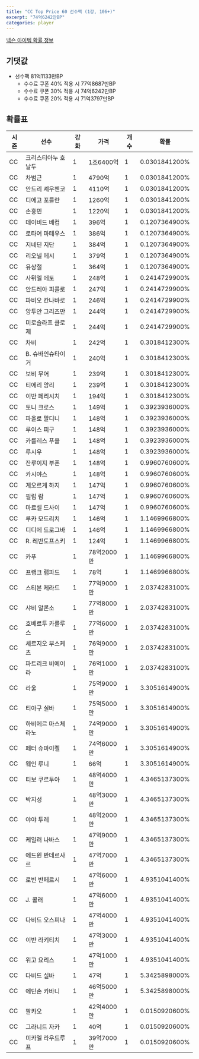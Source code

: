 ```yaml
---
title: "CC Top Price 60 선수팩 (1강, 106+)"
excerpt: "74억6242만BP"
categories: player
---
```

[넥슨 아이템 확률 정보](http://iteminfo.nexon.com/probability/fo4?sn=7332)

## 기댓값
- 선수팩 81억1133만BP
  - 수수료 쿠폰 40% 적용 시 77억8687만BP
  - 수수료 쿠폰 30% 적용 시 74억6242만BP
  - 수수료 쿠폰 20% 적용 시 71억3797만BP


## 확률표

|시즌|선수|강화|가격|개수|확률|
|---|---|---|---|---|---|
|CC|크리스티아누 호날두|1|1조6400억|1|0.0301841200%|
|CC|차범근|1|4790억|1|0.0301841200%|
|CC|안드리 셰우첸코|1|4110억|1|0.0301841200%|
|CC|디에고 포를란|1|1260억|1|0.0301841200%|
|CC|손흥민|1|1220억|1|0.0301841200%|
|CC|데이비드 베컴|1|396억|1|0.1207364900%|
|CC|로타어 마테우스|1|386억|1|0.1207364900%|
|CC|지네딘 지단|1|384억|1|0.1207364900%|
|CC|리오넬 메시|1|379억|1|0.1207364900%|
|CC|유상철|1|364억|1|0.1207364900%|
|CC|사뮈엘 에토|1|248억|1|0.2414729900%|
|CC|안드레아 피를로|1|247억|1|0.2414729900%|
|CC|파비오 칸나바로|1|246억|1|0.2414729900%|
|CC|앙투안 그리즈만|1|244억|1|0.2414729900%|
|CC|미로슬라프 클로제|1|244억|1|0.2414729900%|
|CC|차비|1|242억|1|0.3018412300%|
|CC|B. 슈바인슈타이거|1|240억|1|0.3018412300%|
|CC|보비 무어|1|239억|1|0.3018412300%|
|CC|티에리 앙리|1|239억|1|0.3018412300%|
|CC|이반 페리시치|1|194억|1|0.3018412300%|
|CC|토니 크로스|1|149억|1|0.3923936000%|
|CC|파올로 말디니|1|148억|1|0.3923936000%|
|CC|루이스 피구|1|148억|1|0.3923936000%|
|CC|카를레스 푸욜|1|148억|1|0.3923936000%|
|CC|루시우|1|148억|1|0.3923936000%|
|CC|잔루이지 부폰|1|148억|1|0.9960760600%|
|CC|카시야스|1|148억|1|0.9960760600%|
|CC|게오르게 하지|1|147억|1|0.9960760600%|
|CC|필립 람|1|147억|1|0.9960760600%|
|CC|마르셀 드사이|1|147억|1|0.9960760600%|
|CC|루카 모드리치|1|146억|1|1.1469966800%|
|CC|디디에 드로그바|1|146억|1|1.1469966800%|
|CC|R. 레반도프스키|1|124억|1|1.1469966800%|
|CC|카푸|1|78억2000만|1|1.1469966800%|
|CC|프랭크 램파드|1|78억|1|1.1469966800%|
|CC|스티븐 제라드|1|77억9000만|1|2.0374283100%|
|CC|샤비 알론소|1|77억8000만|1|2.0374283100%|
|CC|호베르투 카를루스|1|77억6000만|1|2.0374283100%|
|CC|세르지오 부스케츠|1|76억9000만|1|2.0374283100%|
|CC|파트리크 비에이라|1|76억1000만|1|2.0374283100%|
|CC|라울|1|75억9000만|1|3.3051614900%|
|CC|티아구 실바|1|75억5000만|1|3.3051614900%|
|CC|하비에르 마스체라노|1|74억9000만|1|3.3051614900%|
|CC|페터 슈마이켈|1|74억6000만|1|3.3051614900%|
|CC|웨인 루니|1|66억|1|3.3051614900%|
|CC|티보 쿠르투아|1|48억4000만|1|4.3465137300%|
|CC|박지성|1|48억3000만|1|4.3465137300%|
|CC|야야 투레|1|48억2000만|1|4.3465137300%|
|CC|케일러 나바스|1|47억9000만|1|4.3465137300%|
|CC|에드윈 반데르사르|1|47억7000만|1|4.3465137300%|
|CC|로빈 반페르시|1|47억6000만|1|4.9351041400%|
|CC|J. 콜러|1|47억6000만|1|4.9351041400%|
|CC|다비드 오스피나|1|47억4000만|1|4.9351041400%|
|CC|이반 라키티치|1|47억3000만|1|4.9351041400%|
|CC|위고 요리스|1|47억1000만|1|4.9351041400%|
|CC|다비드 실바|1|47억|1|5.3425898000%|
|CC|에딘손 카바니|1|46억5000만|1|5.3425898000%|
|CC|팔카오|1|42억4000만|1|0.0150920600%|
|CC|그라니트 자카|1|40억|1|0.0150920600%|
|CC|미카엘 라우드루프|1|39억7000만|1|0.0150920600%|
